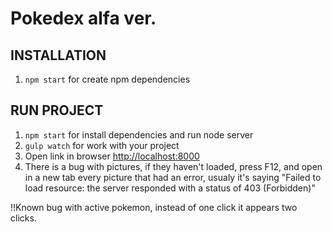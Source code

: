 Pokedex alfa ver.
=============

INSTALLATION
------------

1. `npm start` for create npm dependencies


RUN PROJECT
-----------
1. `npm start` for install dependencies and run node server
2. `gulp watch` for work with your project
3. Open link in browser  [http://localhost:8000](http://localhost:8000)
4. There is a bug with pictures, if they haven't loaded, press F12, and open in
a new tab every picture that had an error, usualy it's saying "Failed to load resource: 
the server responded with a status of 403 (Forbidden)"


!!Known bug with active pokemon, instead of one click it appears two clicks.
